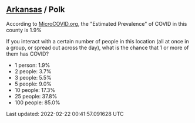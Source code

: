 
## [Arkansas](/united-states/arkansas) / Polk

According to [MicroCOVID.org](http://microcovid.org),
the "Estimated Prevalence" of COVID in this county is 1.9%

If you interact with a certain number of people in this location
(all at once in a group, or spread out across the day), what is the chance that
1 or more of them has COVID?

- 1 person: 1.9%
- 2 people: 3.7%
- 3 people: 5.5%
- 5 people: 9.0%
- 10 people: 17.3%
- 25 people: 37.8%
- 100 people: 85.0%

Last updated: 2022-02-22 00:41:57.091628 UTC
